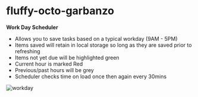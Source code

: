 # fluffy-octo-garbanzo

**Work Day Scheduler**
- Allows you to save tasks based on a typical workday (9AM - 5PM)
- Items saved will retain in local storage so long as they are saved prior to refreshing
- Items not yet due will be highlighted green
- Current hour is marked Red
- Previous/past hours will be grey
- Scheduler checks time on load once then again every 30mins


![workday](https://user-images.githubusercontent.com/26530136/140665275-bae43015-e7bf-4677-823a-7867be72ecbc.PNG)
